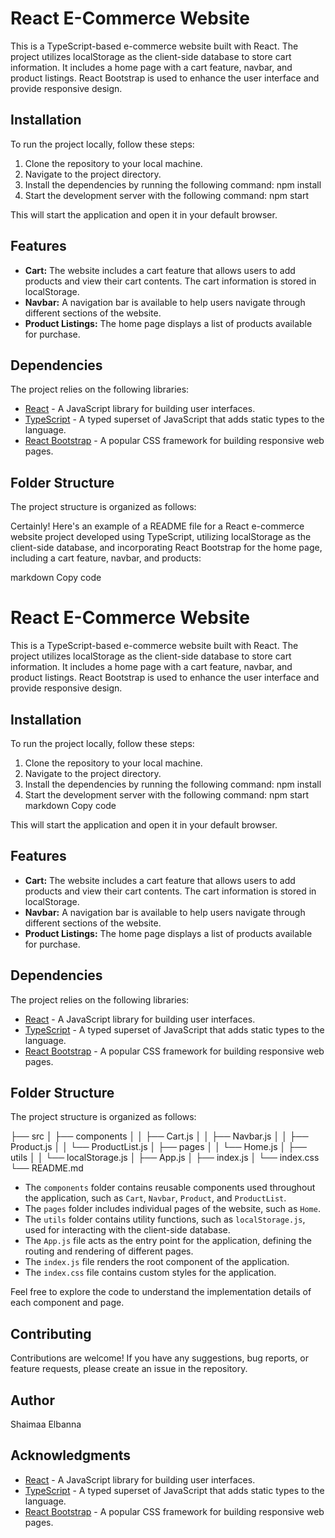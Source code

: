 # React E-Commerce Website

This is a TypeScript-based e-commerce website built with React. The project utilizes localStorage as the client-side database to store cart information. It includes a home page with a cart feature, navbar, and product listings. React Bootstrap is used to enhance the user interface and provide responsive design.

## Installation

To run the project locally, follow these steps:

1. Clone the repository to your local machine.
2. Navigate to the project directory.
3. Install the dependencies by running the following command:
 npm install
4. Start the development server with the following command:
npm start


This will start the application and open it in your default browser.

## Features

- **Cart:** The website includes a cart feature that allows users to add products and view their cart contents. The cart information is stored in localStorage.
- **Navbar:** A navigation bar is available to help users navigate through different sections of the website.
- **Product Listings:** The home page displays a list of products available for purchase.

## Dependencies

The project relies on the following libraries:

- [React](https://reactjs.org/) - A JavaScript library for building user interfaces.
- [TypeScript](https://www.typescriptlang.org/) - A typed superset of JavaScript that adds static types to the language.
- [React Bootstrap](https://react-bootstrap.github.io/) - A popular CSS framework for building responsive web pages.

## Folder Structure

The project structure is organized as follows:


Certainly! Here's an example of a README file for a React e-commerce website project developed using TypeScript, utilizing localStorage as the client-side database, and incorporating React Bootstrap for the home page, including a cart feature, navbar, and products:

markdown
Copy code
# React E-Commerce Website

This is a TypeScript-based e-commerce website built with React. The project utilizes localStorage as the client-side database to store cart information. It includes a home page with a cart feature, navbar, and product listings. React Bootstrap is used to enhance the user interface and provide responsive design.

## Installation

To run the project locally, follow these steps:

1. Clone the repository to your local machine.
2. Navigate to the project directory.
3. Install the dependencies by running the following command:
npm install
4. Start the development server with the following command:
npm start
markdown
Copy code

This will start the application and open it in your default browser.

## Features

- **Cart:** The website includes a cart feature that allows users to add products and view their cart contents. The cart information is stored in localStorage.
- **Navbar:** A navigation bar is available to help users navigate through different sections of the website.
- **Product Listings:** The home page displays a list of products available for purchase.

## Dependencies

The project relies on the following libraries:

- [React](https://reactjs.org/) - A JavaScript library for building user interfaces.
- [TypeScript](https://www.typescriptlang.org/) - A typed superset of JavaScript that adds static types to the language.
- [React Bootstrap](https://react-bootstrap.github.io/) - A popular CSS framework for building responsive web pages.

## Folder Structure

The project structure is organized as follows:

├── src
│ ├── components
│ │ ├── Cart.js
│ │ ├── Navbar.js
│ │ ├── Product.js
│ │ └── ProductList.js
│ ├── pages
│ │ └── Home.js
│ ├── utils
│ │ └── localStorage.js
│ ├── App.js
│ ├── index.js
│ └── index.css
└── README.md

- The `components` folder contains reusable components used throughout the application, such as `Cart`, `Navbar`, `Product`, and `ProductList`.
- The `pages` folder includes individual pages of the website, such as `Home`.
- The `utils` folder contains utility functions, such as `localStorage.js`, used for interacting with the client-side database.
- The `App.js` file acts as the entry point for the application, defining the routing and rendering of different pages.
- The `index.js` file renders the root component of the application.
- The `index.css` file contains custom styles for the application.

Feel free to explore the code to understand the implementation details of each component and page.

## Contributing

Contributions are welcome! If you have any suggestions, bug reports, or feature requests, please create an issue in the repository.


## Author

Shaimaa Elbanna

## Acknowledgments

- [React](https://reactjs.org/) - A JavaScript library for building user interfaces.
- [TypeScript](https://www.typescriptlang.org/) - A typed superset of JavaScript that adds static types to the language.
- [React Bootstrap](https://react-bootstrap.github.io/) - A popular CSS framework for building responsive web pages.


